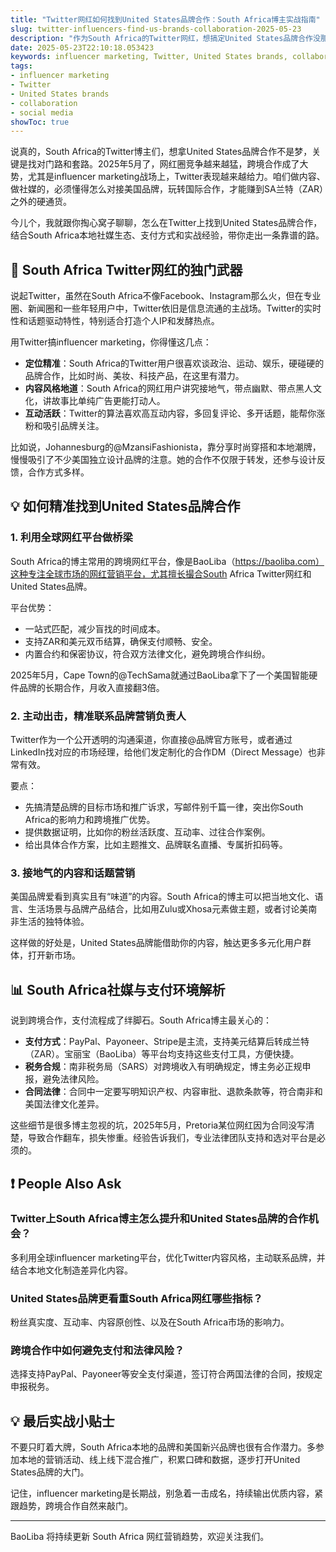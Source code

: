 ```yaml
---
title: "Twitter网红如何找到United States品牌合作：South Africa博主实战指南"
slug: twitter-influencers-find-us-brands-collaboration-2025-05-23
description: "作为South Africa的Twitter网红，想搞定United States品牌合作没那么难！本文从实战角度，结合本地社媒玩法和支付文化，教你玩转跨境influencer marketing，快速拿下国际品牌，爆发收益。"
date: 2025-05-23T22:10:18.053423
keywords: influencer marketing, Twitter, United States brands, collaboration, social media
tags:
- influencer marketing
- Twitter
- United States brands
- collaboration
- social media
showToc: true
---
```


说真的，South Africa的Twitter博主们，想拿United States品牌合作不是梦，关键是找对门路和套路。2025年5月了，网红圈竞争越来越猛，跨境合作成了大势，尤其是influencer marketing战场上，Twitter表现越来越给力。咱们做内容、做社媒的，必须懂得怎么对接美国品牌，玩转国际合作，才能赚到SA兰特（ZAR）之外的硬通货。

今儿个，我就跟你掏心窝子聊聊，怎么在Twitter上找到United States品牌合作，结合South Africa本地社媒生态、支付方式和实战经验，带你走出一条靠谱的路。

## 📢 South Africa Twitter网红的独门武器

说起Twitter，虽然在South Africa不像Facebook、Instagram那么火，但在专业圈、新闻圈和一些年轻用户中，Twitter依旧是信息流通的主战场。Twitter的实时性和话题驱动特性，特别适合打造个人IP和发酵热点。

用Twitter搞influencer marketing，你得懂这几点：

- **定位精准**：South Africa的Twitter用户很喜欢谈政治、运动、娱乐，硬碰硬的品牌合作，比如时尚、美妆、科技产品，在这里有潜力。
- **内容风格地道**：South Africa的网红用户讲究接地气，带点幽默、带点黑人文化，讲故事比单纯广告更能打动人。
- **互动活跃**：Twitter的算法喜欢高互动内容，多回复评论、多开话题，能帮你涨粉和吸引品牌关注。

比如说，Johannesburg的@MzansiFashionista，靠分享时尚穿搭和本地潮牌，慢慢吸引了不少美国独立设计品牌的注意。她的合作不仅限于转发，还参与设计反馈，合作方式多样。

## 💡 如何精准找到United States品牌合作

### 1. 利用全球网红平台做桥梁

South Africa的博主常用的跨境网红平台，像是BaoLiba（https://baoliba.com）这种专注全球市场的网红营销平台，尤其擅长撮合South Africa Twitter网红和United States品牌。

平台优势：

- 一站式匹配，减少盲找的时间成本。
- 支持ZAR和美元双币结算，确保支付顺畅、安全。
- 内置合约和保密协议，符合双方法律文化，避免跨境合作纠纷。

2025年5月，Cape Town的@TechSama就通过BaoLiba拿下了一个美国智能硬件品牌的长期合作，月收入直接翻3倍。

### 2. 主动出击，精准联系品牌营销负责人

Twitter作为一个公开透明的沟通渠道，你直接@品牌官方账号，或者通过LinkedIn找对应的市场经理，给他们发定制化的合作DM（Direct Message）也非常有效。

要点：

- 先搞清楚品牌的目标市场和推广诉求，写邮件别千篇一律，突出你South Africa的影响力和跨境推广优势。
- 提供数据证明，比如你的粉丝活跃度、互动率、过往合作案例。
- 给出具体合作方案，比如主题推文、品牌联名直播、专属折扣码等。

### 3. 接地气的内容和话题营销

美国品牌爱看到真实且有“味道”的内容。South Africa的博主可以把当地文化、语言、生活场景与品牌产品结合，比如用Zulu或Xhosa元素做主题，或者讨论美南非生活的独特体验。

这样做的好处是，United States品牌能借助你的内容，触达更多多元化用户群体，打开新市场。

## 📊 South Africa社媒与支付环境解析

说到跨境合作，支付流程成了绊脚石。South Africa博主最关心的：

- **支付方式**：PayPal、Payoneer、Stripe是主流，支持美元结算后转成兰特（ZAR）。宝丽宝（BaoLiba）等平台均支持这些支付工具，方便快捷。
- **税务合规**：南非税务局（SARS）对跨境收入有明确规定，博主务必正规申报，避免法律风险。
- **合同法律**：合同中一定要写明知识产权、内容审批、退款条款等，符合南非和美国法律文化差异。

这些细节是很多博主忽视的坑，2025年5月，Pretoria某位网红因为合同没写清楚，导致合作翻车，损失惨重。经验告诉我们，专业法律团队支持和选对平台是必须的。

## ❗ People Also Ask

### Twitter上South Africa博主怎么提升和United States品牌的合作机会？

多利用全球influencer marketing平台，优化Twitter内容风格，主动联系品牌，并结合本地文化制造差异化内容。

### United States品牌更看重South Africa网红哪些指标？

粉丝真实度、互动率、内容原创性、以及在South Africa市场的影响力。

### 跨境合作中如何避免支付和法律风险？

选择支持PayPal、Payoneer等安全支付渠道，签订符合两国法律的合同，按规定申报税务。

## 💡 最后实战小贴士

不要只盯着大牌，South Africa本地的品牌和美国新兴品牌也很有合作潜力。多参加本地的营销活动、线上线下混合推广，积累口碑和数据，逐步打开United States品牌的大门。

记住，influencer marketing是长期战，别急着一击成名，持续输出优质内容，紧跟趋势，跨境合作自然来敲门。

---

BaoLiba 将持续更新 South Africa 网红营销趋势，欢迎关注我们。